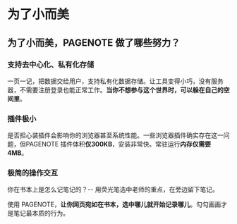 # 为了小而美

## 为了小而美，PAGENOTE 做了哪些努力？

### 支持去中心化、私有化存储

一页一记，把数据交给用户，支持私有化数据存储。让工具变得小巧，没有服务器，不需要注册登录也能正常工作。**当你不想参与这个世界时，可以躲在自己的空间里**。

### 插件极小

是否担心装插件会影响你的浏览器甚至系统性能。一些浏览器插件确实存在这一问题，但PAGENOTE 插件体积**仅300KB**，安装非常快。常驻运行**内存仅需要 4MB**。

### 极简的操作交互

你在书本上是怎么记笔记的？-- 用荧光笔选中老师的重点，在旁边留下笔记。

使用 PAGENOTE，**让你网页宛如在书本，选中哪儿就开始记录哪儿**。勾勾画画才是笔记最本质的行为。



